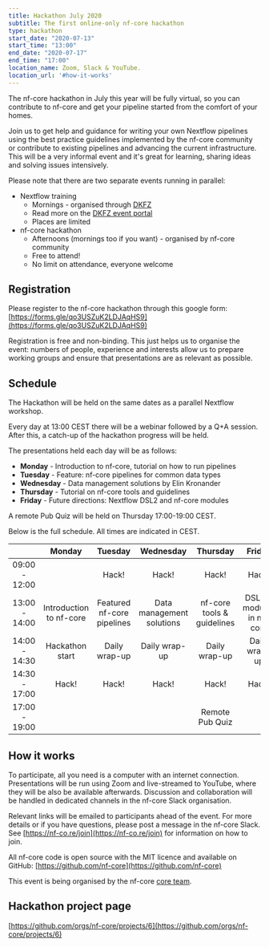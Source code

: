 ```yaml
---
title: Hackathon July 2020
subtitle: The first online-only nf-core hackathon
type: hackathon
start_date: "2020-07-13"
start_time: "13:00"
end_date: "2020-07-17"
end_time: "17:00"
location_name: Zoom, Slack & YouTube.
location_url: '#how-it-works'
---
```


The nf-core hackathon in July this year will be fully virtual, so you
can contribute to nf-core and get your pipeline started
from the comfort of your homes.

Join us to get help and guidance for writing your own Nextflow pipelines
using the best practice guidelines implemented by the nf-core community
or contribute to existing pipelines and advancing the current infrastructure.
This will be a very informal event and it's great for learning,
sharing ideas and solving issues intensively.

Please note that there are two separate events running in parallel:

* Nextflow training
  * Mornings - organised through [DKFZ](https://dkfz.de)
  * Read more on the [DKFZ event portal](https://indico.dkfz.de/event/225/)
  * Places are limited
* nf-core hackathon
  * Afternoons (mornings too if you want) - organised by nf-core community
  * Free to attend!
  * No limit on attendance, everyone welcome

## Registration

Please register to the nf-core hackathon through this google form:
[https://forms.gle/qo3USZuK2LDJAqHS9](https://forms.gle/qo3USZuK2LDJAqHS9)

Registration is free and non-binding. This just helps us to organise the event:
numbers of people, experience and interests allow us to prepare working groups
and ensure that presentations are as relevant as possible.

## Schedule

The Hackathon will be held on the same dates as a parallel Nextflow workshop.

Every day at 13:00 CEST there will be a webinar followed by a Q+A session.
After this, a catch-up of the hackathon progress will be held.

The presentations held each day will be as follows:

* **Monday** - Introduction to nf-core, tutorial on how to run pipelines
* **Tuesday** - Feature: nf-core pipelines for common data types
* **Wednesday** - Data management solutions by Elin Kronander
* **Thursday** - Tutorial on nf-core tools and guidelines
* **Friday** - Future directions: Nextflow DSL2 and nf-core modules

A remote Pub Quiz  will be held on Thursday 17:00-19:00 CEST.

Below is the full schedule. All times are indicated in CEST.

|              |          Monday         |           Tuesday          |         Wednesday         |          Thursday          |                      Friday                      |
|:------------:|:-----------------------:|:--------------------------:|:-------------------------:|:--------------------------:|:------------------------------------------------:|
|    09:00 - 12:00   |                         |            Hack!           |           Hack!           |            Hack!           |                       Hack!                      |
|   13:00 - 14:00   | Introduction to nf-core | Featured nf-core pipelines | Data management solutions | nf-core tools & guidelines |            DSL2 & modules in nf-core           |
|  14:00 - 14:30 |     Hackathon start     |        Daily wrap-up       |       Daily wrap-up       |        Daily wrap-up       |                   Daily wrap-up                  |
| 14:30 - 17:00 |          Hack!          |            Hack!           |           Hack!           |            Hack!           | Hack! |
|   17:00 - 19:00   |                         |                            |                           |       Remote Pub Quiz      |                                                  |

## How it works

To participate, all you need is a computer with an internet connection.
Presentations will be run using Zoom and live-streamed to YouTube,
where they will be also be available afterwards. Discussion and collaboration
will be handled in dedicated channels in the nf-core Slack organisation.

Relevant links will be emailed to participants ahead of the event. For more
details or if you have questions, please post a message in the nf-core Slack.
See [https://nf-co.re/join](https://nf-co.re/join) for information on how to join.

All nf-core code is open source with the MIT licence and available on
GitHub: [https://github.com/nf-core](https://github.com/nf-core)

This event is being organised by the nf-core [core team](https://nf-co.re/about).

## Hackathon project page

[https://github.com/orgs/nf-core/projects/6](https://github.com/orgs/nf-core/projects/6)
